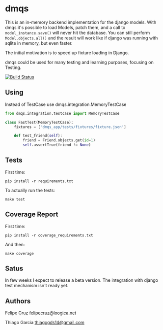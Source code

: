 dmqs
====

This is an in-memory backend implementation for the django models. With dmqs it's possible to load Models, patch them,
and a call to `model_instance.save()` will never hit the database. You can still perform `Model.objects.all()` and
the result will work like if django was running with sqlite in memory, but even faster.

The initial motivation is to speed up fixture loading in Django.

dmqs could be used for many testing and learning purposes, focusing on Testing.

[![Build Status](https://secure.travis-ci.org/felipecruz/dmqs.png)](http://travis-ci.org/felipecruz/dmqs)

Using
-----

Instead of TestCase use dmqs.integration.MemoryTestCase

```python
from dmqs.integration.testcase import MemoryTestCase

class FastTest(MemoryTestCase):
    fixtures = ['dmqs_app/tests/fixtures/fixture.json']

    def test_friend(self):
        friend = Friend.objects.get(id=1)
        self.assertTrue(friend != None)
```

Tests
-----

First time:

`pip install -r requirements.txt`

To actually run the tests:

`make test`

Coverage Report
---------------

First time:

`pip install -r coverage_requirements.txt`

And then:

`make coverage`

Satus
-----

In few weeks I expect to release a beta version. The integration with django test mechanism isn't ready yet.


Authors
-------

Felipe Cruz
felipecruz@loogica.net

Thiago Garcia
thiagogds14@gmail.com
